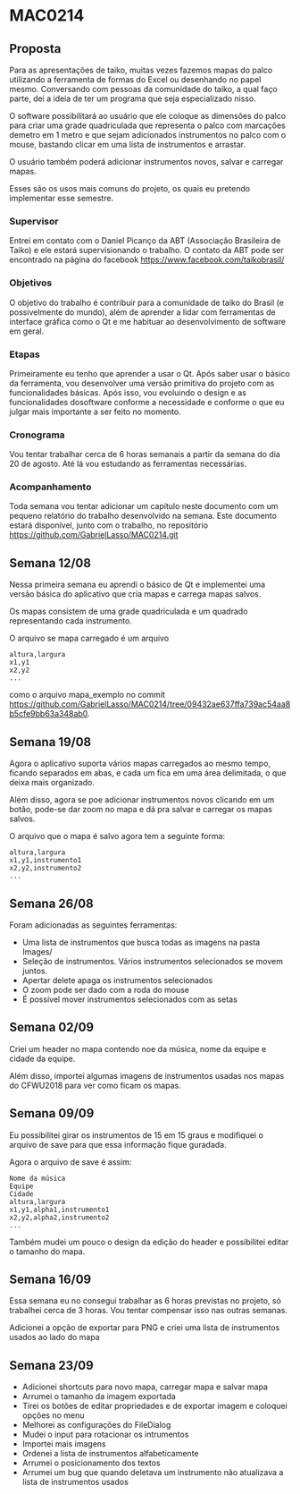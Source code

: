 # MAC0214
## Proposta
Para as apresentações de taiko, muitas vezes fazemos mapas do palco utilizando
a ferramenta de formas do Excel ou desenhando no papel mesmo. Conversando
com pessoas da comunidade do taiko, a qual faço parte, dei a ideia de ter um
programa que seja especializado nisso.

O software possibilitará ao usuário que ele coloque as dimensões do palco
para criar uma grade quadriculada que representa o palco com marcações demetro em 1 metro e que sejam adicionados instrumentos no palco com o mouse, bastando clicar em uma lista de instrumentos e arrastar.

O usuário também poderá adicionar instrumentos novos, salvar e carregar
mapas.

Esses são os usos mais comuns do projeto, os quais eu pretendo implementar
esse semestre.

### Supervisor
Entrei em contato com o Daniel Picanço da ABT (Associação Brasileira de
Taiko) e ele estará supervisionando o trabalho. O contato da ABT pode ser
encontrado na página do facebook https://www.facebook.com/taikobrasil/

### Objetivos
O objetivo do trabalho é contribuir para a comunidade de taiko do Brasil (e possivelmente do mundo), além de aprender a lidar com ferramentas de interface gráfica como o Qt e me habituar ao desenvolvimento de software em geral.

### Etapas
Primeiramente eu tenho que aprender a usar o Qt. Após saber usar o básico da ferramenta, vou desenvolver uma versão primitiva do projeto com as funcionalidades básicas. Após isso, vou evoluindo o design e as funcionalidades dosoftware conforme a necessidade e conforme o que eu julgar mais importante a ser feito no momento.

### Cronograma
Vou tentar trabalhar cerca de 6 horas semanais a partir da semana do dia 20
de agosto. Até lá vou estudando as ferramentas necessárias.

### Acompanhamento
Toda semana vou tentar adicionar um capı́tulo neste documento com um pequeno relatório do trabalho desenvolvido na semana.
Este documento estará disponı́vel, junto com o trabalho, no repositório
https://github.com/GabrielLasso/MAC0214.git


## Semana 12/08
Nessa primeira semana eu aprendi o básico de Qt e implementei uma versão básica do aplicativo que cria mapas e carrega mapas salvos.

Os mapas consistem de uma grade quadriculada e um quadrado representando cada instrumento.

O arquivo se mapa carregado é um arquivo
```
altura,largura
x1,y1
x2,y2
...
```
como o arquivo mapa_exemplo no commit https://github.com/GabrielLasso/MAC0214/tree/09432ae637ffa739ac54aa8b5cfe9bb63a348ab0.

## Semana 19/08
Agora o aplicativo suporta vários mapas carregados ao mesmo tempo, ficando separados em abas, e cada um fica em uma área delimitada, o que deixa mais organizado.

Além disso, agora se poe adicionar instrumentos novos clicando em um botão, pode-se dar zoom no mapa e dá pra salvar e carregar os mapas salvos.

O arquivo que o mapa é salvo agora tem a seguinte forma:
```
altura,largura
x1,y1,instrumento1
x2,y2,instrumento2
...
```

## Semana 26/08
Foram adicionadas as seguintes ferramentas:
- Uma lista de instrumentos que busca todas as imagens na pasta Images/
- Seleção de instrumentos. Vários instrumentos selecionados se movem juntos.
- Apertar delete apaga os instrumentos selecionados
- O zoom pode ser dado com a roda do mouse
- É possível mover instrumentos selecionados com as setas

## Semana 02/09
Criei um header no mapa contendo noe da música, nome da equipe e cidade da equipe.

Além disso, importei algumas imagens de instrumentos usadas nos mapas do CFWU2018 para ver como ficam os mapas.

## Semana 09/09
Eu possibilitei girar os instrumentos de 15 em 15 graus e modifiquei o arquivo de save para que essa informação fique guradada.

Agora o arquivo de save é assim:
```
Nome da música
Equipe
Cidade
altura,largura
x1,y1,alpha1,instrumento1
x2,y2,alpha2,instrumento2
...
```

Também mudei um pouco o design da edição do header e possibilitei editar o tamanho do mapa.

## Semana 16/09
Essa semana eu no consegui trabalhar as 6 horas previstas  no projeto, só trabalhei cerca de 3 horas. Vou tentar compensar isso nas outras semanas.

Adicionei a opção de exportar para PNG e criei uma lista de instrumentos usados ao lado do mapa

## Semana 23/09
- Adicionei shortcuts para novo mapa, carregar mapa e salvar mapa
- Arrumei o tamanho da imagem exportada
- Tirei os botões de editar propriedades e de exportar imagem e coloquei opções no menu
- Melhorei as configurações do FileDialog
- Mudei o input para rotacionar os intrumentos
- Importei mais imagens
- Ordenei a lista de instrumentos alfabeticamente
- Arrumei o posicionamento dos textos
- Arrumei um bug que quando deletava um instrumento não atualizava a lista de instrumentos usados
